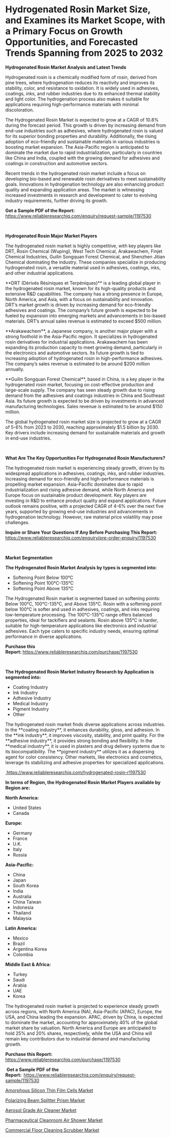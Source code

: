 <p><h1>Hydrogenated Rosin Market Size, and Examines its Market Scope, with a Primary Focus on Growth Opportunities, and Forecasted Trends Spanning from 2025 to 2032</h1></p><p><strong>Hydrogenated Rosin Market Analysis and Latest Trends</strong></p>
<p><p>Hydrogenated rosin is a chemically modified form of rosin, derived from pine trees, where hydrogenation reduces its reactivity and improves its stability, color, and resistance to oxidation. It is widely used in adhesives, coatings, inks, and rubber industries due to its enhanced thermal stability and light color. The hydrogenation process also makes it suitable for applications requiring high-performance materials with minimal discoloration.</p><p>The Hydrogenated Rosin Market is expected to grow at a CAGR of 10.8% during the forecast period. This growth is driven by increasing demand from end-use industries such as adhesives, where hydrogenated rosin is valued for its superior bonding properties and durability. Additionally, the rising adoption of eco-friendly and sustainable materials in various industries is boosting market expansion. The Asia-Pacific region is anticipated to dominate the market due to rapid industrialization, particularly in countries like China and India, coupled with the growing demand for adhesives and coatings in construction and automotive sectors.</p><p>Recent trends in the hydrogenated rosin market include a focus on developing bio-based and renewable rosin derivatives to meet sustainability goals. Innovations in hydrogenation technology are also enhancing product quality and expanding application areas. The market is witnessing increased investments in research and development to cater to evolving industry requirements, further driving its growth.</p></p>
<p><strong>Get a Sample PDF of the Report:&nbsp;</strong> <a href="https://www.reliableresearchiq.com/enquiry/request-sample/1197530?utm_campaign=2221&utm_medium=2&utm_source=Github&utm_content=ia&utm_term=26012025&utm_id=hydrogenated-rosin">https://www.reliableresearchiq.com/enquiry/request-sample/1197530</a></p>
<p>&nbsp;</p>
<p><strong>Hydrogenated Rosin Major Market Players</strong></p>
<p><p>The hydrogenated rosin market is highly competitive, with key players like DRT, Rosin Chemical (Wuping), West Tech Chemical, Arakawachem, Finjet Chemical Industries, Guilin Songquan Forest Chemical, and Shenzhen Jitian Chemical dominating the industry. These companies specialize in producing hydrogenated rosin, a versatile material used in adhesives, coatings, inks, and other industrial applications.</p><p>**DRT (Dérivés Résiniques et Terpéniques)** is a leading global player in the hydrogenated rosin market, known for its high-quality products and extensive R&D capabilities. The company has a strong presence in Europe, North America, and Asia, with a focus on sustainability and innovation. DRT’s market growth is driven by increasing demand for eco-friendly adhesives and coatings. The company’s future growth is expected to be fueled by expansion into emerging markets and advancements in bio-based materials. DRT’s annual sales revenue is estimated to exceed $500 million.</p><p>**Arakawachem**, a Japanese company, is another major player with a strong foothold in the Asia-Pacific region. It specializes in hydrogenated rosin derivatives for industrial applications. Arakawachem has been expanding its production capacity to meet growing demand, particularly in the electronics and automotive sectors. Its future growth is tied to increasing adoption of hydrogenated rosin in high-performance adhesives. The company’s sales revenue is estimated to be around $200 million annually.</p><p>**Guilin Songquan Forest Chemical**, based in China, is a key player in the hydrogenated rosin market, focusing on cost-effective production and large-scale supply. The company has seen steady growth due to rising demand from the adhesives and coatings industries in China and Southeast Asia. Its future growth is expected to be driven by investments in advanced manufacturing technologies. Sales revenue is estimated to be around $150 million.</p><p>The global hydrogenated rosin market size is projected to grow at a CAGR of 5-6% from 2023 to 2030, reaching approximately $1.5 billion by 2030. Key drivers include increasing demand for sustainable materials and growth in end-use industries.</p></p>
<p>&nbsp;</p>
<p><strong>What Are The Key Opportunities For Hydrogenated Rosin Manufacturers?</strong></p>
<p><p>The hydrogenated rosin market is experiencing steady growth, driven by its widespread applications in adhesives, coatings, inks, and rubber industries. Increasing demand for eco-friendly and high-performance materials is propelling market expansion. Asia-Pacific dominates due to rapid industrialization and rising adhesive demand, while North America and Europe focus on sustainable product development. Key players are investing in R&D to enhance product quality and expand applications. Future outlook remains positive, with a projected CAGR of 4-6% over the next five years, supported by growing end-use industries and advancements in hydrogenation technology. However, raw material price volatility may pose challenges.</p></p>
<p><strong>Inquire or Share Your Questions If Any Before Purchasing This Report:</strong> <a href="https://www.reliableresearchiq.com/enquiry/pre-order-enquiry/1197530?utm_campaign=2221&utm_medium=2&utm_source=Github&utm_content=ia&utm_term=26012025&utm_id=hydrogenated-rosin">https://www.reliableresearchiq.com/enquiry/pre-order-enquiry/1197530</a></p>
<p>&nbsp;</p>
<p><strong>Market Segmentation</strong></p>
<p><strong>The Hydrogenated Rosin Market Analysis by types is segmented into:</strong></p>
<p><ul><li>Softening Point Below 100℃</li><li>Softening Point 100℃-135℃</li><li>Softening Point Above 135℃</li></ul></p>
<p><p>The Hydrogenated Rosin market is segmented based on softening points: Below 100℃, 100℃-135℃, and Above 135℃. Rosin with a softening point below 100℃ is softer and used in adhesives, coatings, and inks requiring low-temperature processing. The 100℃-135℃ range offers balanced properties, ideal for tackifiers and sealants. Rosin above 135℃ is harder, suitable for high-temperature applications like electronics and industrial adhesives. Each type caters to specific industry needs, ensuring optimal performance in diverse applications.</p></p>
<p><strong>Purchase this Report:&nbsp;</strong><a href="https://www.reliableresearchiq.com/purchase/1197530?utm_campaign=2221&utm_medium=2&utm_source=Github&utm_content=ia&utm_term=26012025&utm_id=hydrogenated-rosin">https://www.reliableresearchiq.com/purchase/1197530</a></p>
<p>&nbsp;</p>
<p><strong>The Hydrogenated Rosin Market Industry Research by Application is segmented into:</strong></p>
<p><ul><li>Coating Industry</li><li>Ink Industry</li><li>Adhesive Industry</li><li>Medical Industry</li><li>Pigment Industry</li><li>Other</li></ul></p>
<p><p>The hydrogenated rosin market finds diverse applications across industries. In the **coating industry**, it enhances durability, gloss, and adhesion. In the **ink industry**, it improves viscosity, stability, and print quality. For the **adhesive industry**, it provides strong bonding and flexibility. In the **medical industry**, it is used in plasters and drug delivery systems due to its biocompatibility. The **pigment industry** utilizes it as a dispersing agent for color consistency. Other markets, like electronics and cosmetics, leverage its stabilizing and adhesive properties for specialized applications.</p></p>
<p><a href="https://www.reliableresearchiq.com/hydrogenated-rosin-r1197530?utm_campaign=2221&utm_medium=2&utm_source=Github&utm_content=ia&utm_term=26012025&utm_id=hydrogenated-rosin">&nbsp;https://www.reliableresearchiq.com/hydrogenated-rosin-r1197530</a></p>
<p><strong>In terms of Region, the Hydrogenated Rosin Market Players available by Region are:</strong></p>
<p>
    <p> <strong> North America: </strong>
        <ul>
            <li>United States</li>
            <li>Canada</li>
        </ul>
        </p> 
    <p> <strong> Europe: </strong>
        <ul>
            <li>Germany</li>
            <li>France</li>
            <li>U.K.</li>
            <li>Italy</li>
            <li>Russia</li>
        </ul>
        </p> 
    <p> <strong> Asia-Pacific: </strong>
        <ul>
            <li>China</li>
            <li>Japan</li>
            <li>South Korea</li>
            <li>India</li>
            <li>Australia</li>
            <li>China Taiwan</li>
            <li>Indonesia</li>
            <li>Thailand</li>
            <li>Malaysia</li>
        </ul>
        </p> 
    <p> <strong> Latin America: </strong>
        <ul>
            <li>Mexico</li>
            <li>Brazil</li>
            <li>Argentina Korea</li>
            <li>Colombia</li>
        </ul>
        </p> 
    <p> <strong> Middle East & Africa: </strong>
        <ul>
            <li>Turkey</li>
            <li>Saudi</li>
            <li>Arabia</li>
            <li>UAE</li>
            <li>Korea</li>
        </ul>
    </p>
    </p>
<p><p>The hydrogenated rosin market is projected to experience steady growth across regions, with North America (NA), Asia-Pacific (APAC), Europe, the USA, and China leading the expansion. APAC, driven by China, is expected to dominate the market, accounting for approximately 40% of the global market share by valuation. North America and Europe are anticipated to hold 25% and 20% shares, respectively, while the USA and China will remain key contributors due to industrial demand and manufacturing growth.</p></p>
<p><strong>Purchase this Report: </strong><a href="https://www.reliableresearchiq.com/purchase/1197530?utm_campaign=2221&utm_medium=2&utm_source=Github&utm_content=ia&utm_term=26012025&utm_id=hydrogenated-rosin">https://www.reliableresearchiq.com/purchase/1197530</a></p>
<p>&nbsp;<strong>Get a Sample PDF of the Report:&nbsp;&nbsp;</strong><a href="https://www.reliableresearchiq.com/enquiry/request-sample/1197530?utm_campaign=2221&utm_medium=2&utm_source=Github&utm_content=ia&utm_term=26012025&utm_id=hydrogenated-rosin">https://www.reliableresearchiq.com/enquiry/request-sample/1197530</a></p>
<p><strong></strong></p>
<p><p><a href="https://www.linkedin.com/pulse/amorphous-silicon-thin-film-cells-market-size-share-analysis-khrue?utm_campaign=2221&utm_medium=2&utm_source=Github&utm_content=ia&utm_term=26012025&utm_id=hydrogenated-rosin">Amorphous Silicon Thin Film Cells Market</a></p><p><a href="https://www.linkedin.com/pulse/exploring-polarizing-beam-splitter-prism-market-dynamics-global-orerc?utm_campaign=2221&utm_medium=2&utm_source=Github&utm_content=ia&utm_term=26012025&utm_id=hydrogenated-rosin">Polarizing Beam Splitter Prism Market</a></p><p><a href="https://www.linkedin.com/pulse/market-demand-revenue-analysis-aerosol-grade-air-cleaner-ogr9c?utm_campaign=2221&utm_medium=2&utm_source=Github&utm_content=ia&utm_term=26012025&utm_id=hydrogenated-rosin">Aerosol Grade Air Cleaner Market</a></p><p><a href="https://www.linkedin.com/pulse/projected-cagr-119-pharmaceutical-cleanroom-air-shower-market-jpitc?utm_campaign=2221&utm_medium=2&utm_source=Github&utm_content=ia&utm_term=26012025&utm_id=hydrogenated-rosin">Pharmaceutical Cleanroom Air Shower Market</a></p><p><a href="https://www.linkedin.com/pulse/commercial-floor-cleaning-scrubber-market-analysis-indicates-xgt9c?utm_campaign=2221&utm_medium=2&utm_source=Github&utm_content=ia&utm_term=26012025&utm_id=hydrogenated-rosin">Commercial Floor Cleaning Scrubber Market</a></p></p>